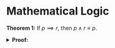 <!--
 * SPDX-FileCopyrightText: Copyright (c) 2023-present NVIDIA CORPORATION & AFFILIATES.
 * All rights reserved.
 * SPDX-License-Identifier: BSD-3-Clause
-->

# Mathematical Logic

**Theorem 1:** If $p \implies r$, then $p \land r \equiv p$.

<details>

**<summary>Proof:</summary>**


$\square$

</details>